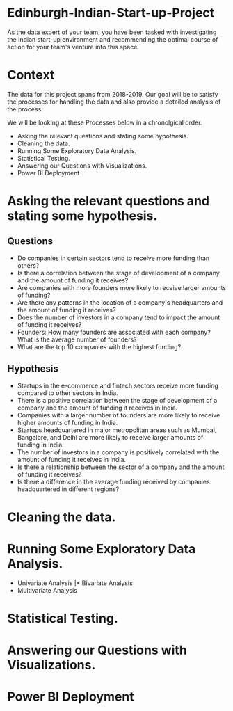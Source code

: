 # Edinburgh-Indian-Start-up-Project
As the data expert of your team, you have been tasked with investigating the Indian start-up environment and recommending the optimal course of action for your team's venture into this space.

# Context
The data for this project spans from 2018-2019. Our goal will be to satisfy the processes for handling the data and also provide a detailed analysis of the process. 

We will be looking at these Processes below in a chronolgical order. 
* Asking the relevant questions and stating some hypothesis.
* Cleaning the data. 
* Running Some Exploratory Data Analysis.
* Statistical Testing.
* Answering our Questions with Visualizations.
* Power BI Deployment

# Asking the relevant questions and stating some hypothesis.
## Questions
* Do companies in certain sectors tend to receive more funding than others?
* Is there a correlation between the stage of development of a company and the amount of funding it receives?
* Are companies with more founders more likely to receive larger
amounts of funding?  
* Are there any patterns in the location of a company's headquarters and the amount of funding it receives? 
* Does the number of investors in a company tend to impact the amount of funding it receives? 
* Founders: How many founders are associated with each company? What is the average number of founders?
* What are the top 10 companies with the highest funding?

## Hypothesis
* Startups in the e-commerce and fintech sectors receive more funding compared to other sectors in India.
* There is a positive correlation between the stage of development of a company and the amount of funding it receives in India.
* Companies with a larger number of founders are more likely to receive higher amounts of funding in India.
* Startups headquartered in major metropolitan areas such as Mumbai, Bangalore, and Delhi are more likely to receive larger amounts of funding in India.
* The number of investors in a company is positively correlated with the amount of funding it receives in India.
* Is there a relationship between the sector of a company and the amount of funding it receives?
* Is there a difference in the average funding received by companies headquartered in different regions?

# Cleaning the data. 


# Running Some Exploratory Data Analysis.
* Univariate Analysis
|* Bivariate Analysis
* Multivariate Analysis

# Statistical Testing.


# Answering our Questions with Visualizations.



# Power BI Deployment

